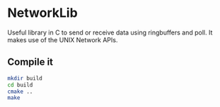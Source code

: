 # NetworkLib
Useful library in C to send or receive data using ringbuffers and poll. It makes use of the UNIX Network APIs.

## Compile it

```sh
mkdir build
cd build
cmake ..
make
```
